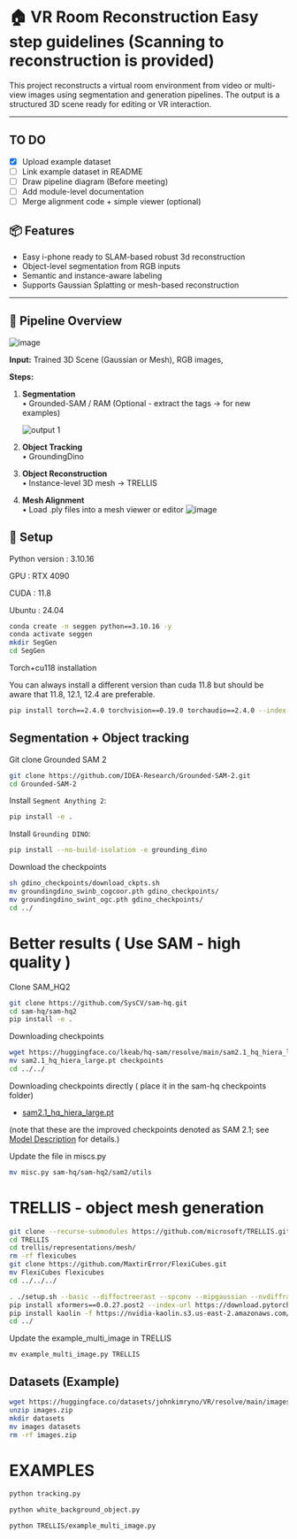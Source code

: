 # 🏠 VR Room Reconstruction Easy step guidelines (Scanning to reconstruction is provided)


This project reconstructs a virtual room environment from video or multi-view images using segmentation and generation pipelines. The output is a structured 3D scene ready for editing or VR interaction.

---
## TO DO

- [x] Upload example dataset
- [ ] Link example dataset in README
- [ ] Draw pipeline diagram (Before meeting)
- [ ] Add module-level documentation
- [ ] Merge alignment code + simple viewer (optional)

## 📦 Features
- Easy i-phone ready to SLAM-based robust 3d reconstruction
- Object-level segmentation from RGB inputs
- Semantic and instance-aware labeling
- Supports Gaussian Splatting or mesh-based reconstruction

---




## 🚀 Pipeline Overview
![image](https://github.com/user-attachments/assets/64efd992-58d3-4b67-9123-c7b902b03a9e)


**Input:** Trained 3D Scene (Gaussian or Mesh), RGB images,

**Steps:** 
1. **Segmentation**  
   • Grounded-SAM / RAM (Optional - extract the tags -> for new examples)

   ![output 1](https://github.com/user-attachments/assets/977aa565-3102-4d6e-82dc-0b9c12bb4f28)

3. **Object Tracking**  
   • GroundingDino
4. **Object Reconstruction**  
   • Instance-level 3D mesh -> TRELLIS
   
6. **Mesh Alignment**  
   • Load .ply files into a mesh viewer or editor
   ![image](https://github.com/user-attachments/assets/a28861cd-b7e4-442e-96a6-f5ad0af0cd15)




## 🔧 Setup

Python version : 3.10.16

GPU : RTX 4090

CUDA : 11.8

Ubuntu : 24.04

```bash
conda create -n seggen python==3.10.16 -y
conda activate seggen
mkdir SegGen
cd SegGen
```

Torch+cu118 installation

You can always install a different version than cuda 11.8 but should be aware that 11.8, 12.1, 12.4 are preferable.

```bash
pip install torch==2.4.0 torchvision==0.19.0 torchaudio==2.4.0 --index-url https://download.pytorch.org/whl/cu118
```






## Segmentation + Object tracking 

Git clone Grounded SAM 2

```bash
git clone https://github.com/IDEA-Research/Grounded-SAM-2.git
cd Grounded-SAM-2
```

Install `Segment Anything 2`:

```bash
pip install -e .
```

Install `Grounding DINO`:

```bash
pip install --no-build-isolation -e grounding_dino
```
Download the checkpoints
```bash
sh gdino_checkpoints/download_ckpts.sh
mv groundingdino_swinb_cogcoor.pth gdino_checkpoints/
mv groundingdino_swint_ogc.pth gdino_checkpoints/
cd ../
```



# Better results ( Use SAM - high quality )

Clone SAM_HQ2

```bash
git clone https://github.com/SysCV/sam-hq.git
cd sam-hq/sam-hq2
pip install -e .
```



Downloading checkpoints
```bash
wget https://huggingface.co/lkeab/hq-sam/resolve/main/sam2.1_hq_hiera_large.pt
mv sam2.1_hq_hiera_large.pt checkpoints
cd ../../
```

Downloading checkpoints directly ( place it in the sam-hq checkpoints folder)

<!-- - [sam2.1_hiera_large.pt](https://dl.fbaipublicfiles.com/segment_anything_2/092824/sam2.1_hiera_large.pt) -->
- [sam2.1_hq_hiera_large.pt](https://huggingface.co/lkeab/hq-sam/resolve/main/sam2.1_hq_hiera_large.pt?download=true)

(note that these are the improved checkpoints denoted as SAM 2.1; see [Model Description](#model-description) for details.)


Update the file in miscs.py
```bash
mv misc.py sam-hq/sam-hq2/sam2/utils
```




# TRELLIS - object mesh generation
```bash
git clone --recurse-submodules https://github.com/microsoft/TRELLIS.git
cd TRELLIS
cd trellis/representations/mesh/
rm -rf flexicubes
git clone https://github.com/MaxtirError/FlexiCubes.git
mv FlexiCubes flexicubes
cd ../../../
```

```sh
. ./setup.sh --basic --diffoctreerast --spconv --mipgaussian --nvdiffrast
pip install xformers==0.0.27.post2 --index-url https://download.pytorch.org/whl/cu118
pip install kaolin -f https://nvidia-kaolin.s3.us-east-2.amazonaws.com/torch-2.4.0_cu118.html  #These are just lines since the shell script has issues
cd ../
```


Update the example_multi_image in TRELLIS
```
mv example_multi_image.py TRELLIS
```


## Datasets (Example)
```bash
wget https://huggingface.co/datasets/johnkimryno/VR/resolve/main/images.zip
unzip images.zip
mkdir datasets
mv images datasets
rm -rf images.zip
```



# EXAMPLES

```bash
python tracking.py
```

```bash
python white_background_object.py
```

```bash
python TRELLIS/example_multi_image.py
```

